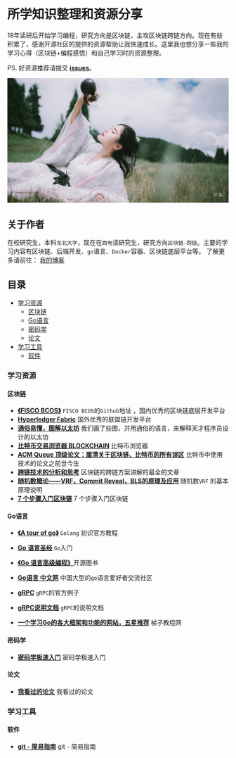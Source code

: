 # 所学知识整理和资源分享
18年读研后开始学习编程，研究方向是区块链，主攻区块链跨链方向。现在有些积累了，感谢开源社区的提供的资源帮助让我快速成长。这里我也想分享一些我的学习心得（区块链+编程感悟）和自己学习时的资源整理。

PS. 好资源推荐请提交 [**issues**](https://github.com/wingsxdu/MyResources/issues)。 

![哈哈哈](./img/001.jpg)

## 关于作者

在校研究生，本科`东北大学`，现在在`西电`读研究生，研究方向`区块链-跨链`。主要的学习内容有区块链、后端开发、`go`语言、`Docker`容器、区块链底层平台等。 了解更多请前往： [我的博客](http://148.70.76.34/)

## 目录

* [学习资源](#学习资源)
  * [区块链](#区块链)
  * [Go语言](#Go语言)
  * [密码学](#密码学)
  * [论文](#论文)
* [学习工具](#学习工具)
  * [软件](#软件)

### 学习资源

#### 区块链

- [**《FISCO BCOS》**]( https://github.com/FISCO-BCOS ) `FISCO BCOS`的`Github`地址 ，国内优秀的区块链底层开发平台
- [**Hyperledger Fabric**]( https://hyperledger-fabric.readthedocs.io/en/release-1.4/ ) 国外优秀的联盟链开发平台
- [**通俗易懂，图解以太坊**]( https://www.infoq.cn/article/how-does-ethereum-work-anyway ) 我们画了些图，并用通俗的语言，来解释天才程序员设计的以太坊
- [**比特币交易浏览器 BLOCKCHAIN**]( https://www.blockchain.com/zh/btc/tx/fe6c48bbfdc025670f4db0340650ba5a50f9307b091d9aaa19aa44291961c69f?show_adv=true ) 比特币浏览器
- [**ACM Queue 顶级论文：厘清关于区块链、比特币的所有误区**]( https://blog.csdn.net/tangxiaoyin/article/details/80131400 ) 比特币中使用技术的论文之前世今生
- [**跨链技术的分析和思考**](https://learnblockchain.cn/2019/03/23/blockchain_interoperability/) 区块链的跨链方案讲解的最全的文章
- [**随机数概论——VRF，Commit Reveal，BLS的原理及应用**]( https://blog.csdn.net/qq_34062105/article/details/86016067 ) 随机数`VRF` 的基本原理说明
- [**7 个步骤入门区块链**]( https://ethfans.org/posts/blockchain-for-beginners-what-is-blockchain-just-7-step ) 7 个步骤入门区块链

#### Go语言

- [**《A tour of go》**](https://tour.go-zh.org/welcome/1) `Golang` 初识官方教程 
- [**Go 语言圣经**]( https://wizardforcel.gitbooks.io/gopl-zh/content/preface.html ) `Go`入门

- [**《Go 语言高级编程》**](https://chai2010.cn/advanced-go-programming-book)开源图书
- [**Go语言 中文网**]( https://studygolang.com/ ) 中国大型的`go`语言爱好者交流社区
- [**gRPC**]( https://github.com/grpc ) `gRPC`的官方例子
- [**gRPC说明文档**]( https://grpc.io/docs/tutorials/basic/go/ ) `gRPC`的说明文档
- [**一个学习Go的各大框架和功能的网站，五星推荐**]( https://www.tizi365.com/archives/406.html ) 梯子教程网

#### 密码学

- [**密码学极速入门**]( https://ethfans.org/posts/a-crash-course-in-everything-cryptographic ) 密码学极速入门

#### 论文

- [**我看过的论文**](./resources) 我看过的论文

### 学习工具

#### 软件

- [**git - 简易指南**]( https://www.bootcss.com/p/git-guide/ ) git - 简易指南

